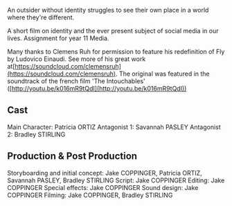 An outsider without identity struggles to see their own place in a world where they're different.

A short film on identity and the ever present subject of social media in our lives. Assignment for year 11 Media.

Many thanks to Clemens Ruh for permission to feature his redefinition of Fly by Ludovico Einaudi. See more of his great work at[https://soundcloud.com/clemensruh](https://soundcloud.com/clemensruh). The original was featured in the soundtrack of the french film 'The Intouchables' ([http://youtu.be/k016mR9tQdI](http://youtu.be/k016mR9tQdI))

## Cast

Main Character: Patricia ORTIZ
Antagonist 1: Savannah PASLEY
Antagonist 2: Bradley STIRLING

## Production & Post Production

Storyboarding and initial concept: Jake COPPINGER, Patricia ORTIZ, Savannah PASLEY, Bradley STIRLING
Script: Jake COPPINGER
Editing: Jake COPPINGER
Special effects: Jake COPPINGER
Sound design: Jake COPPINGER
Filming: Jake COPPINGER, Bradley STIRLING 